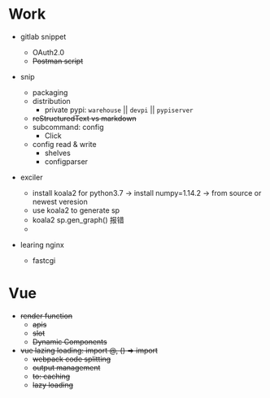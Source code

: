 # Work

- gitlab snippet
    - OAuth2.0
    - ~~Postman script~~

- snip
    - packaging
    - distribution
        + private pypi: `warehouse` || `devpi` || `pypiserver`
    - ~~reStructuredText vs markdown~~
    - subcommand: config
        + Click
    - config read & write
        + shelves
        + configparser

- exciler
    + install koala2 for python3.7  -> install numpy=1.14.2 -> from source or newest veresion
    + use koala2 to generate sp
    + koala2 sp.gen_graph() 报错
    +

- learing nginx
    + fastcgi

# Vue
- ~~render function~~
    + ~~apis~~
    + ~~slot~~
    + ~~Dynamic Components~~
- ~~vue lazing loading: import @, () => import~~
    + ~~webpack code splitting~~
    + ~~output management~~
    + ~~to: caching~~
    + ~~lazy loading~~